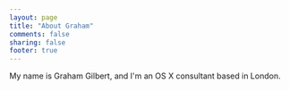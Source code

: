 ```yaml
---
layout: page
title: "About Graham"
comments: false
sharing: false
footer: true
---
```

My name is Graham Gilbert, and I'm an OS X consultant based in London.

